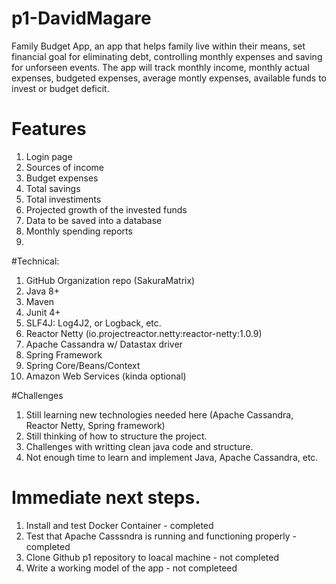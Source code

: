 # p1-DavidMagare
Family Budget App, an app that helps family live within their means, set financial goal for eliminating debt, controlling monthly expenses and saving for unforseen events. 
The app will track monthly income, monthly actual expenses, budgeted expenses, average montly expenses, available funds to invest or budget deficit. 
# Features

1.  Login page
2.  Sources of income
3.  Budget expenses
4.  Total savings
5.  Total investiments
6.  Projected growth of the invested funds
7.  Data to be saved into a database
8.  Monthly spending reports
9.  
#Technical:
1.  GitHub Organization repo (SakuraMatrix)
2.  Java 8+
3.  Maven
4.  Junit 4+
5.  SLF4J: Log4J2, or Logback, etc.
6.  Reactor Netty (io.projectreactor.netty:reactor-netty:1.0.9)
7.  Apache Cassandra w/ Datastax driver
8. Spring Framework
9. Spring Core/Beans/Context
10. Amazon Web Services (kinda optional)

#Challenges
1.  Still learning new technologies needed here (Apache Cassandra, Reactor Netty, Spring framework)
2. Still thinking of how to structure the project.
3. Challenges with writting clean java code and structure.
4. Not enough time to learn and implement Java, Apache Cassandra, etc.

# Immediate next steps.
1.  Install and test Docker Container - completed
2. Test that Apache Casssndra is running and functioning properly - completed
3.  Clone Github p1 repository to loacal machine - not completed
4. Write a working model of the app - not completeed
